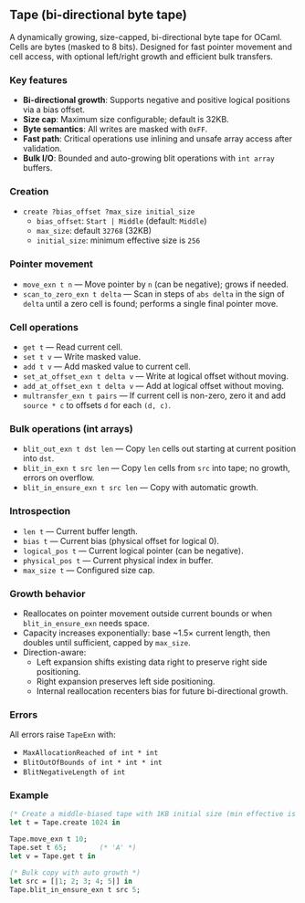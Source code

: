 ## Tape (bi-directional byte tape)

A dynamically growing, size-capped, bi-directional byte tape for OCaml. Cells are bytes (masked to 8 bits). Designed for fast pointer movement and cell access, with optional left/right growth and efficient bulk transfers.

### Key features
- **Bi-directional growth**: Supports negative and positive logical positions via a bias offset.
- **Size cap**: Maximum size configurable; default is 32KB.
- **Byte semantics**: All writes are masked with `0xFF`.
- **Fast path**: Critical operations use inlining and unsafe array access after validation.
- **Bulk I/O**: Bounded and auto-growing blit operations with `int array` buffers.

### Creation
- `create ?bias_offset ?max_size initial_size`  
  - `bias_offset`: `Start | Middle` (default: `Middle`)  
  - `max_size`: default `32768` (32KB)  
  - `initial_size`: minimum effective size is `256`

### Pointer movement
- `move_exn t n` — Move pointer by `n` (can be negative); grows if needed.
- `scan_to_zero_exn t delta` — Scan in steps of `abs delta` in the sign of `delta` until a zero cell is found; performs a single final pointer move.

### Cell operations
- `get t` — Read current cell.
- `set t v` — Write masked value.
- `add t v` — Add masked value to current cell.
- `set_at_offset_exn t delta v` — Write at logical offset without moving.
- `add_at_offset_exn t delta v` — Add at logical offset without moving.
- `multransfer_exn t pairs` — If current cell is non-zero, zero it and add `source * c` to offsets `d` for each `(d, c)`.

### Bulk operations (int arrays)
- `blit_out_exn t dst len` — Copy `len` cells out starting at current position into `dst`.
- `blit_in_exn t src len` — Copy `len` cells from `src` into tape; no growth, errors on overflow.
- `blit_in_ensure_exn t src len` — Copy with automatic growth.

### Introspection
- `len t` — Current buffer length.  
- `bias t` — Current bias (physical offset for logical 0).  
- `logical_pos t` — Current logical pointer (can be negative).  
- `physical_pos t` — Current physical index in buffer.  
- `max_size t` — Configured size cap.

### Growth behavior
- Reallocates on pointer movement outside current bounds or when `blit_in_ensure_exn` needs space.
- Capacity increases exponentially: base ~1.5× current length, then doubles until sufficient, capped by `max_size`.
- Direction-aware:
  - Left expansion shifts existing data right to preserve right side positioning.
  - Right expansion preserves left side positioning.
  - Internal reallocation recenters bias for future bi-directional growth.

### Errors
All errors raise `TapeExn` with:
- `MaxAllocationReached of int * int`
- `BlitOutOfBounds of int * int * int`
- `BlitNegativeLength of int`

### Example
```ocaml
(* Create a middle-biased tape with 1KB initial size (min effective is 256) *)
let t = Tape.create 1024 in

Tape.move_exn t 10;
Tape.set t 65;        (* 'A' *)
let v = Tape.get t in

(* Bulk copy with auto growth *)
let src = [|1; 2; 3; 4; 5|] in
Tape.blit_in_ensure_exn t src 5;
```
